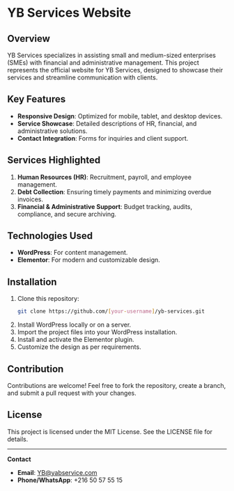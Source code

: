 # YB Services Website

## Overview
YB Services specializes in assisting small and medium-sized enterprises (SMEs) with financial and administrative management. This project represents the official website for YB Services, designed to showcase their services and streamline communication with clients.

## Key Features
- **Responsive Design**: Optimized for mobile, tablet, and desktop devices.
- **Service Showcase**: Detailed descriptions of HR, financial, and administrative solutions.
- **Contact Integration**: Forms for inquiries and client support.

## Services Highlighted
1. **Human Resources (HR)**: Recruitment, payroll, and employee management.
2. **Debt Collection**: Ensuring timely payments and minimizing overdue invoices.
3. **Financial & Administrative Support**: Budget tracking, audits, compliance, and secure archiving.

## Technologies Used
- **WordPress**: For content management.
- **Elementor**: For modern and customizable design.

## Installation
1. Clone this repository:
   ```bash
   git clone https://github.com/[your-username]/yb-services.git
   ```
2. Install WordPress locally or on a server.
3. Import the project files into your WordPress installation.
4. Install and activate the Elementor plugin.
5. Customize the design as per requirements.

## Contribution
Contributions are welcome! Feel free to fork the repository, create a branch, and submit a pull request with your changes.

## License
This project is licensed under the MIT License. See the LICENSE file for details.

---

**Contact**
- **Email**: YB@yabservice.com
- **Phone/WhatsApp**: +216 50 57 55 15
